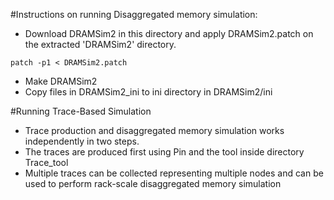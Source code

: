 #Instructions on running Disaggregated memory simulation:
* Download DRAMSim2 in this directory and apply DRAMSim2.patch on the extracted 'DRAMSim2' directory. 
```
patch -p1 < DRAMSim2.patch
```
* Make DRAMSim2
* Copy files in DRAMSim2_ini to ini directory in DRAMSim2/ini

#Running Trace-Based Simulation
* Trace production and disaggregated memory simulation works independently in two steps.
* The traces are produced first using Pin and the tool inside directory Trace_tool
* Multiple traces can be collected representing multiple nodes and can be used to perform rack-scale disaggregated memory simulation

